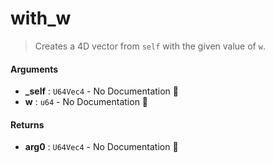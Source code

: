 # with\_w

>  Creates a 4D vector from `self` with the given value of `w`.

#### Arguments

- **\_self** : `U64Vec4` \- No Documentation 🚧
- **w** : `u64` \- No Documentation 🚧

#### Returns

- **arg0** : `U64Vec4` \- No Documentation 🚧